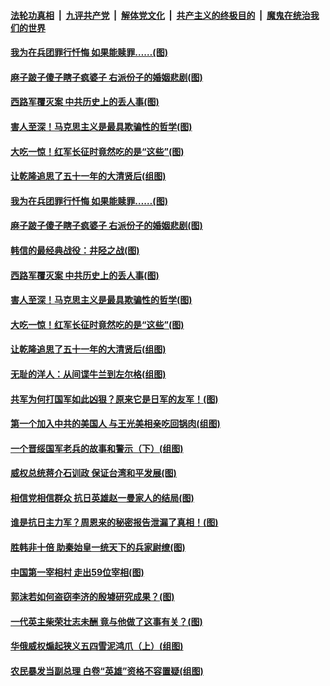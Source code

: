 ####  [法轮功真相](../../../../basic/blob/master/README.md?t=08281313) &nbsp;|&nbsp; [九评共产党](../../../../9ping.md/blob/master/README.md?t=08281313) &nbsp;|&nbsp; [解体党文化](../../../../jtdwh.md/blob/master/README.md?t=08281313)  &nbsp;|&nbsp; [共产主义的终极目的](../../../../gczydzjmd.md/blob/master/README.md?t=08281313) &nbsp;|&nbsp; [魔鬼在统治我们的世界](../../../../mgztzwmdsj.md/blob/master/README.md?t=08281313) 

#### [我为在兵团罪行忏悔 如果能赎罪……(图)](../pages/p6/905224.md?t=08281313) 

#### [麻子跛子傻子瞎子疯婆子 右派份子的婚姻悲剧(图)](../pages/p6/902406.md?t=08281313) 

#### [西路军覆灭案 中共历史上的丢人事(图)](../pages/p6/905013.md?t=08281313) 

#### [害人至深！马克思主义是最具欺骗性的哲学(图)](../pages/p6/904204.md?t=08281313) 

#### [大吃一惊！红军长征时竟然吃的是“这些”(图)](../pages/p6/904688.md?t=08281313) 

#### [让乾隆追思了五十一年的大清贤后(组图)](../pages/p6/905099.md?t=08281313) 

#### [我为在兵团罪行忏悔 如果能赎罪……(图)](../pages/p6/905224.md?t=08281313) 

#### [麻子跛子傻子瞎子疯婆子 右派份子的婚姻悲剧(图)](../pages/p6/902406.md?t=08281313) 

#### [韩信的最经典战役：井陉之战(图)](../pages/p6/904878.md?t=08281313) 

#### [西路军覆灭案 中共历史上的丢人事(图)](../pages/p6/905013.md?t=08281313) 

#### [害人至深！马克思主义是最具欺骗性的哲学(图)](../pages/p6/904204.md?t=08281313) 

#### [大吃一惊！红军长征时竟然吃的是“这些”(图)](../pages/p6/904688.md?t=08281313) 

#### [让乾隆追思了五十一年的大清贤后(组图)](../pages/p6/905099.md?t=08281313) 

#### [无耻的洋人：从间谍牛兰到左尔格(组图)](../pages/p6/904744.md?t=08281313) 

#### [共军为何打国军如此凶狠？原来它是日军的友军！(图)](../pages/p6/904201.md?t=08281313) 

#### [第一个加入中共的美国人 与王光美相亲吃回锅肉(组图)](../pages/p6/905005.md?t=08281313) 

#### [一个晋绥国军老兵的故事和警示（下）(组图)](../pages/p6/904401.md?t=08281313) 

#### [威权总统蒋介石训政 保证台湾和平发展(图)](../pages/p6/904995.md?t=08281313) 

#### [相信党相信群众 抗日英雄赵一曼家人的结局(图)](../pages/p6/903135.md?t=08281313) 

#### [谁是抗日主力军？周恩来的秘密报告泄漏了真相！(图)](../pages/p6/904606.md?t=08281313) 

#### [胜韩非十倍 助秦始皇一统天下的兵家尉缭(图)](../pages/p6/904899.md?t=08281313) 

#### [中国第一宰相村 走出59位宰相(图)](../pages/p6/904620.md?t=08281313) 

#### [郭沫若如何盗窃李济的殷墟研究成果？(图)](../pages/p6/904762.md?t=08281313) 

#### [一代英主柴荣壮志未酬 竟与他做了这事有关？(图)](../pages/p6/903145.md?t=08281313) 

#### [华俄威权煽起狭义五四雪泥鸿爪（上）(组图)](../pages/p6/904751.md?t=08281313) 

#### [农民暴发当副总理 白卷“英雄”资格不容置疑(组图)](../pages/p6/903815.md?t=08281313) 

